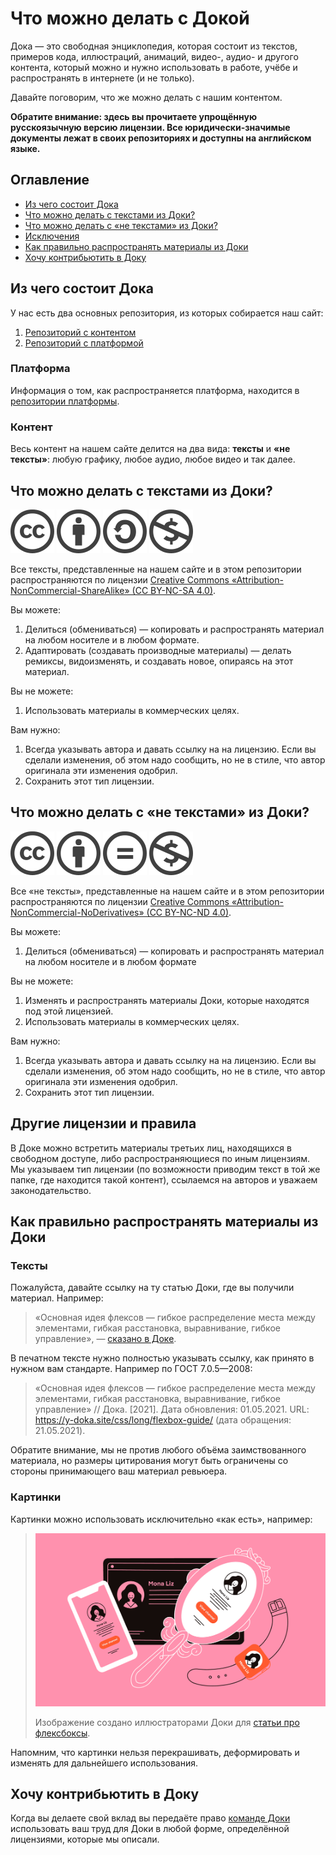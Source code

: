 # Что можно делать с Докой

Дока — это свободная энциклопедия, которая состоит из текстов, примеров кода, иллюстраций, анимаций, видео-, аудио- и другого контента, который можно и нужно использовать в работе, учёбе и распространять в интернете (и не только).

Давайте поговорим, что же можно делать с нашим контентом.

**Обратите внимание: здесь вы прочитаете упрощённую русскоязычную версию лицензии. Все юридически-значимые документы лежат в своих репозиториях и доступны на английском языке.**

## Оглавление

- [Из чего состоит Дока](#из-чего-стостоит-дока)
- [Что можно делать с текстами из Доки?](#что-можно-делать-с-текстами-из-доки)
- [Что можно делать с «не текстами» из Доки?](#что-можно-делать-с-«не-текстами»-из-доки)
- [Исключения](#другие-лицензии-и-правила)
- [Как правильно распространять материалы из Доки](#как-правильно-распространять-материалы-из-доки)
- [Хочу контрибьютить в Доку](#хочу-контрибьютить-в-доку)

## Из чего состоит Дока

У нас есть два основных репозитория, из которых собирается наш сайт:

1. [Репозиторий с контентом](https://github.com/Y-Doka/content)
1. [Репозиторий с платформой](https://github.com/Y-Doka/platform)

### Платформа

Информация о том, как распространяется платформа, находится в [репозитории платформы]((https://github.com/Y-Doka/platform)).

### Контент

Весь контент на нашем сайте делится на два вида: **тексты** и **«не тексты»**: любую графику, любое аудио, любое видео и так далее.

## Что можно делать с текстами из Доки?

![Лицензия Creative Commons](images/license/cc.png)
![Вы должны обеспечить соответствующее указание авторства, предоставить ссылку на лицензию, и обозначить изменения, если таковые были сделаны.](images/license/by.png)
![Если вы перерабатываете, преобразовываете материал или берёте его за основу для производного произведения, вы должны распространять переделанные вами части материала на условиях той же лицензии, в соответствии с которой распространяется оригинал.](images/license/sa.png)
![Вы не вправе использовать этот материал в коммерческих целях.](images/license/nc.png)

Все тексты, представленные на нашем сайте и в этом репозитории распространяются по лицензии [Creative Commons «Attribution-NonCommercial-ShareAlike» (CC BY-NC-SA 4.0)](../LICENSE-SA.md).

Вы можете:

1. Делиться (обмениваться) — копировать и распространять материал на любом носителе и в любом формате.
1. Адаптировать (создавать производные материалы) — делать ремиксы, видоизменять, и создавать новое, опираясь на этот материал.

Вы не можете:

1. Использовать материалы в коммерческих целях.

Вам нужно:

1. Всегда указывать автора и давать ссылку на на лицензию. Если вы сделали изменения, об этом надо сообщить, но не в стиле, что автор оригинала эти изменения одобрил.
1. Сохранить этот тип лицензии.

## Что можно делать с «не текстами» из Доки?

![Лицензия Creative Commons](images/license/cc.png)
![Вы должны обеспечить соответствующее указание авторства, предоставить ссылку на лицензию, и обозначить изменения, если таковые были сделаны.](images/license/by.png)
![Если вы перерабатываете, преобразовываете материал или берёте его за основу для производного произведения, вы не можете распространять измененный материал.](images/license/nd.png)
![Вы не вправе использовать этот материал в коммерческих целях.](images/license/nc.png)

Все «не тексты», представленные на нашем сайте и в этом репозитории распространяются по лицензии [Creative Commons  «Attribution-NonCommercial-NoDerivatives» (CC BY-NC-ND 4.0)](../LICENCE-ND.md).

Вы можете:

1. Делиться (обмениваться) — копировать и распространять материал на любом носителе и в любом формате

Вы не можете:

1. Изменять и распространять материалы Доки, которые находятся под этой лицензией.
1. Использовать материалы в коммерческих целях.

Вам нужно:

1. Всегда указывать автора и давать ссылку на на лицензию. Если вы сделали изменения, об этом надо сообщить, но не в стиле, что автор оригинала эти изменения одобрил.
1. Сохранить этот тип лицензии.

## Другие лицензии и правила

В Доке можно встретить материалы третьих лиц, находящихся в свободном доступе, либо распространяющиеся по иным лицензиям. Мы указываем тип лицензии (по возможности приводим текст в той же папке, где находится такой контент), ссылаемся на авторов и уважаем законодательство.

## Как правильно распространять материалы из Доки

### Тексты

Пожалуйста, давайте ссылку на ту статью Доки, где вы получили материал. Например:

> «Основная идея флексов — гибкое распределение места между элементами, гибкая расстановка, выравнивание, гибкое управление», — [сказано в Доке](https://y-doka.site/css/long/flexbox-guide/).

В печатном тексте нужно полностью указывать ссылку, как принято в нужном вам стандарте. Например по ГОСТ 7.0.5—2008:

> «Основная идея флексов — гибкое распределение места между элементами, гибкая расстановка, выравнивание, гибкое управление» // Дока. [2021]. Дата обновления: 01.05.2021. URL: https://y-doka.site/css/long/flexbox-guide/ (дата обращения: 21.05.2021).

Обратите внимание, мы не против любого объёма заимствованного материала, но размеры цитирования могут быть ограничены со стороны принимающего ваш материал ревьюера.

### Картинки

Картинки можно использовать исключительно «как есть», например:

> ![Картинка из статьи про флексбоксы](https://raw.githubusercontent.com/Y-Doka/content/main/css/articles/flexbox-guide/images/cover.png)
>
> Изображение создано иллюстраторами Доки для [статьи про флексбоксы](https://y-doka.site/css/long/flexbox-guide/).

Напомним, что картинки нельзя перекрашивать, деформировать и изменять для дальнейшего использования.

## Хочу контрибьютить в Доку

Когда вы делаете свой вклад вы передаёте право [команде Доки](https://github.com/orgs/Y-Doka/people) использовать ваш труд для Доки в любой форме, определённой лицензиями, которые мы описали.
